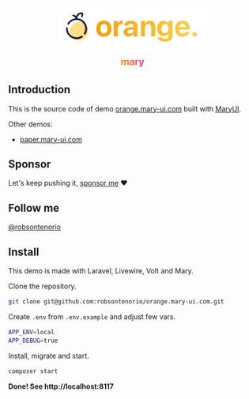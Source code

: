 <p align="center"><img width="300" src="public/images/orange2.png"></p>
<p align="center"><img width="50" src="public/images/mary.png"></p>

## Introduction

This is the source code of demo [orange.mary-ui.com](https://orange.mary-ui.com) built with [MaryUI](https://mary-ui.com).

Other demos:

- [paper.mary-ui.com](https://paper.mary-ui.com)

## Sponsor

Let's keep pushing it, [sponsor me](https://github.com/sponsors/robsontenorio) ❤️

## Follow me

[@robsontenorio](https://twitter.com/robsontenorio)

## Install

This demo is made with Laravel, Livewire, Volt and Mary.

Clone the repository.

```bash
git clone git@github.com:robsontenorio/orange.mary-ui.com.git
```

Create `.env` from `.env.example` and adjust few vars.

```bash
APP_ENV=local
APP_DEBUG=true
```

Install, migrate and start.

```bash
composer start
```

**Done! See http://localhost:8117**
